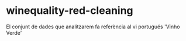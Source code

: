 # winequality-red-cleaning
El conjunt de dades que analitzarem fa referència al vi portugués 'Vinho Verde'
